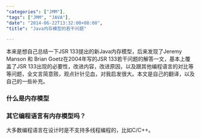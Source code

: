 ```yaml
---
"categories": ["JMM"],
"tags": ["JMM", "JAVA"],
"date": "2014-06-22T13:32:00+08:00",
"title": "Java内存模型的若干问题"

---
```


本来是想自己总结一下JSR 133提出的新Java内存模型，后来发现了Jeremy Manson 和 Brian Goetz在2004年写的JSR 133若干问题的解答一文，基本上覆盖了JSR 133出现的必要性，改进内容，改进原因，以及跟其他编程语言的对比等等问题，全文言简意赅，观点针针见血，对我启发很大。本文是自己的翻译，以及自己的一些补充。

### 什么是内存模型

### 其它编程语言有内存模型吗？

大多数编程语言在设计时是不支持多线程编程的，比如C/C++。